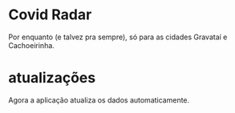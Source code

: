 # Covid Radar
Por enquanto (e talvez pra sempre), só para as cidades Gravataí e Cachoeirinha.

# atualizações
Agora a aplicação atualiza os dados automaticamente.
